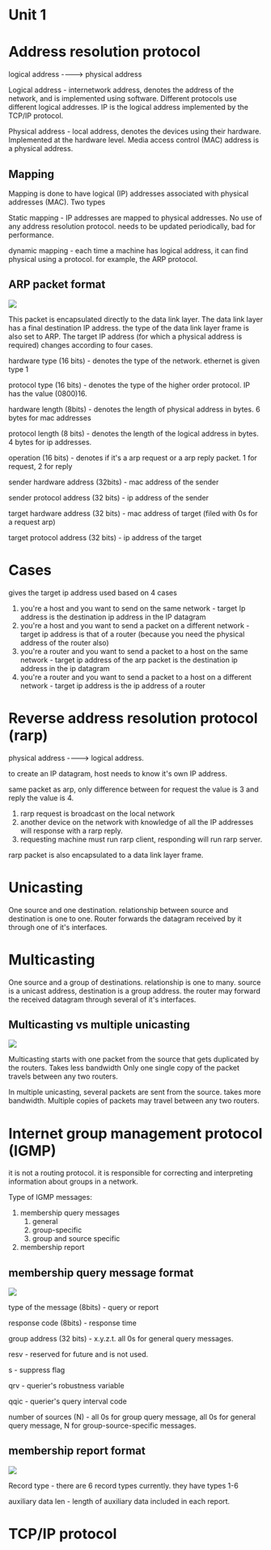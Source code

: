 # Unit 1 

# Address resolution protocol 

logical address ----> physical address

Logical address - internetwork address, denotes the address of the network, and is implemented using software. Different protocols use different logical addresses. IP is the logical address implemented by the TCP/IP protocol. 

Physical address - local address, denotes the devices using their hardware. Implemented at the hardware level. Media access control (MAC) address is a physical address. 

## Mapping 

Mapping is done to have logical (IP) addresses associated with physical addresses (MAC). Two types 

Static mapping - IP addresses are mapped to physical addresses. No use of any address resolution protocol. needs to be updated periodically, bad for performance. 

dynamic mapping - each time a machine has logical address, it can find physical using a protocol. for example, the ARP protocol. 

## ARP packet format

![](Pasted%20image%2020230809185538.png)

This packet is encapsulated directly to the data link layer. The data link layer has a final destination IP address. the type of the data link layer frame is also set to ARP. The target IP address (for which a physical address is required) changes according to four cases. 

hardware type (16 bits) - denotes the type of the network. ethernet is given type 1 

protocol type (16 bits) - denotes the type of the higher order protocol. IP has the value (0800)16. 

hardware length (8bits) - denotes the length of physical address in bytes. 6 bytes for mac addresses

protocol length (8 bits) - denotes the length of the logical address in bytes. 4 bytes for ip addresses. 

operation (16 bits) - denotes if it's a arp request or a arp reply packet. 1 for request, 2 for reply 

sender hardware address (32bits)  - mac address of the sender 

sender protocol address (32 bits) - ip address of the sender 

target hardware address (32 bits) - mac address of target (filed with 0s for a request arp) 

target protocol address (32 bits) - ip address of the target 

# Cases

gives the target ip address used based on 4 cases 

1. you're a host and you want to send on the same network - target Ip address is the destination ip address in the IP datagram
2. you're a host and you want to send a packet on a different network - target ip address is that of a router (because you need the physical address of the router also) 
3. you're a router and you want to send a packet to a host on the same network - target ip address of the arp packet is the destination ip address in the ip datagram
4. you're a router and you want to send a packet to a host on a different network - target ip address is the ip address of a router

# Reverse address resolution protocol (rarp) 

physical address ----> logical address. 

to create an IP datagram, host needs to know it's own IP address. 

same packet as arp, only difference between for request the value is 3 and reply the value is 4. 

1. rarp request is broadcast on the local network
2. another device on the network with knowledge of all the IP addresses will response with a rarp reply. 
3. requesting machine must run rarp client, responding will run rarp server. 

rarp packet is also encapsulated to a data link layer frame. 

# Unicasting

One source and one destination. relationship between source and destination is one to one. Router forwards the datagram received by it through one of it's interfaces. 

# Multicasting 

One source and a group of destinations. relationship is one to many. source is a unicast address, destination is a group address. the router may forward the received datagram through several of it's interfaces. 

## Multicasting vs multiple unicasting 

![](Pasted%20image%2020230809214456.png)

Multicasting starts with one packet from the source that gets duplicated by the routers. Takes less bandwidth Only one single copy of the packet travels between any two routers. 

In multiple unicasting, several packets are sent from the source. takes more bandwidth. Multiple copies of packets may travel between any two routers. 

# Internet group management protocol (IGMP) 

it is not a routing protocol. it is responsible for correcting and interpreting information about groups in a network. 

Type of IGMP messages: 
1. membership query messages 
	1. general 
	2. group-specific 
	3. group and source specific 
2. membership report 

## membership query message format 

![](Pasted%20image%2020230809220212.png)

type of the message (8bits) - query or report

response code (8bits) - response time 

group address (32 bits) - x.y.z.t. all 0s for general query messages.

resv - reserved for future and is not used. 

s - suppress flag 

qrv - querier's robustness variable 

qqic - querier's query interval code 

number of sources (N) - all 0s for group query message, all 0s for general query message, N for group-source-specific messages. 

## membership report format 

![](Pasted%20image%2020230809220758.png)

Record type - there are 6 record types currently. they have types 1-6 

auxiliary data len - length of auxiliary data included in each report.  

# TCP/IP protocol

